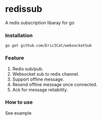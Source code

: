 # redissub
A redis subscription libaray for go


### Installation
```go get github.com/Eric3Cat/websocketSub```


### Feature
1. Redis sub/pub.
2. Websocket sub to redis channel.
3. Support offline message.
4. Resend offline message once connected.
5. Ack for message reliability.

### How to use
See example
